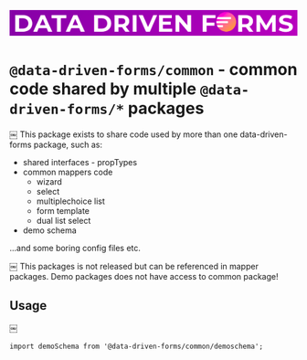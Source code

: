 [![Data Driven Form logo](https://raw.githubusercontent.com/data-driven-forms/react-forms/master/images/logo.png)](https://data-driven-forms.org/)

# `@data-driven-forms/common` - common code shared by multiple `@data-driven-forms/*` packages
￼
This package exists to share code used by more than one data-driven-forms package, such as:

- shared interfaces - propTypes
- common mappers code 
  - wizard
  - select
  - multiplechoice list
  - form template
  - dual list select
- demo schema

...and some boring config files etc.

￼
This packages is not released but can be referenced in mapper packages. Demo packages does not have access to common package!

## Usage
￼
```
import demoSchema from '@data-driven-forms/common/demoschema';

```
